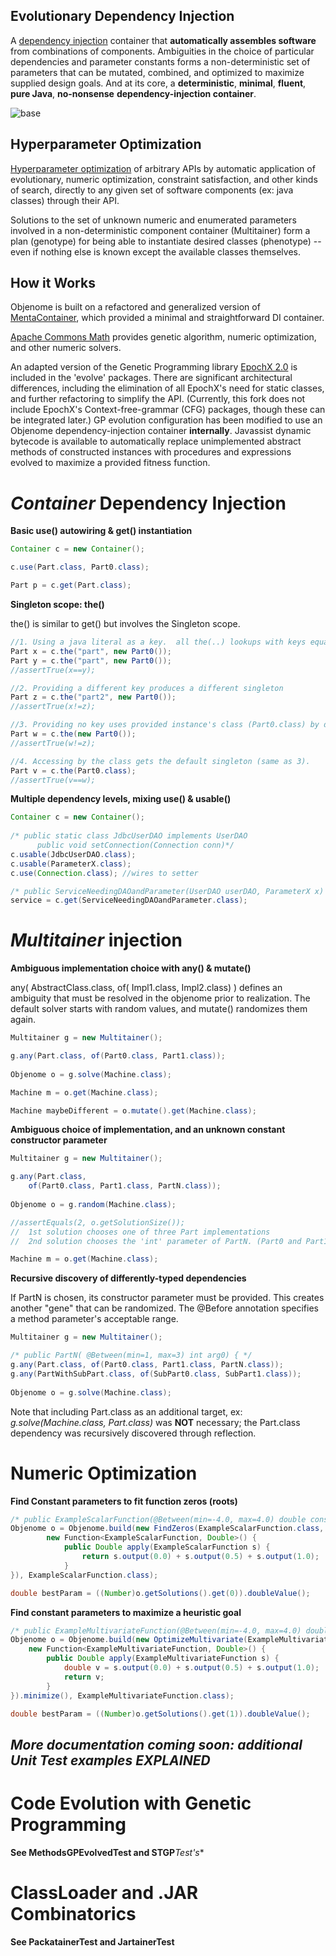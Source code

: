 Evolutionary Dependency Injection
------------------------------

A [dependency injection](https://en.wikipedia.org/wiki/Dependency_injection) container that **automatically assembles software** from combinations of components.  Ambiguities in the choice of particular dependencies and parameter constants forms a non-deterministic set of parameters that can be mutated, combined, and optimized to maximize supplied design goals.  And at its core, a **deterministic**, **minimal**, **fluent**, **pure Java**, **no-nonsense** **dependency-injection container**.


![base](https://raw.githubusercontent.com/automenta/objenome/master/objenome.jpg)


Hyperparameter Optimization
---------------------------
[Hyperparameter optimization](https://en.wikipedia.org/wiki/Hyperparameter_optimization) of arbitrary APIs by automatic application of evolutionary, numeric optimization, constraint satisfaction, and other kinds of search, directly to any given set of software components (ex: java classes) through their API.

Solutions to the set of unknown numeric and enumerated parameters involved in a non-deterministic component container (Multitainer) form a plan (genotype) for being able to instantiate desired classes (phenotype) -- even if nothing else is known except the available classes themselves.


How it Works
------------

Objenome is built on a refactored and generalized version of [MentaContainer](http://mentacontainer.soliveirajr.com/mtw/Page/Intro/en/mentacontainer-overview), which provided a minimal and straightforward DI container.

[Apache Commons Math](http://commons.apache.org/proper/commons-math/apidocs/org/apache/commons/math3/) provides genetic algorithm, numeric optimization, and other numeric solvers.

An adapted version of the Genetic Programming library [EpochX 2.0](https://github.com/tc33/) is included in the 'evolve' packages.  There are significant architectural differences, including the elimination of all EpochX's need for static classes, and further refactoring to simplify the API. (Currently, this fork does not include EpochX's Context-free-grammar (CFG) packages, though these can be integrated later.)  GP evolution configuration has been modified to use an Objenome dependency-injection container __internally__.  Javassist dynamic bytecode is available to automatically replace unimplemented abstract methods of constructed instances with procedures and expressions evolved to maximize a provided fitness function.


*Container* Dependency Injection
======================

**Basic use() autowiring & get() instantiation**

``` java
Container c = new Container();

c.use(Part.class, Part0.class);

Part p = c.get(Part.class);
```

**Singleton scope: the()**

the() is similar to get() but involves the Singleton scope.

``` java
//1. Using a java literal as a key.  all the(..) lookups with keys equal to it will return the same singleton instance
Part x = c.the("part", new Part0());
Part y = c.the("part", new Part0());
//assertTrue(x==y);

//2. Providing a different key produces a different singleton
Part z = c.the("part2", new Part0());
//assertTrue(x!=z);

//3. Providing no key uses provided instance's class (Part0.class) by default; a different singleton
Part w = c.the(new Part0());
//assertTrue(w!=z);

//4. Accessing by the class gets the default singleton (same as 3).
Part v = c.the(Part0.class);
//assertTrue(v==w);
```

**Multiple dependency levels, mixing use() & usable()**

``` java
Container c = new Container();    
    
/* public static class JdbcUserDAO implements UserDAO 
      public void setConnection(Connection conn)*/
c.usable(JdbcUserDAO.class);
c.usable(ParameterX.class);
c.use(Connection.class); //wires to setter

/* public ServiceNeedingDAOandParameter(UserDAO userDAO, ParameterX x) */
service = c.get(ServiceNeedingDAOandParameter.class);
```

*Multitainer* injection
=====

**Ambiguous implementation choice with any() & mutate()**

any( AbstractClass.class, of( Impl1.class, Impl2.class) ) defines an ambiguity that must be resolved in the objenome prior to realization.  The default solver starts with random values, and mutate() randomizes them again.

``` java
Multitainer g = new Multitainer();

g.any(Part.class, of(Part0.class, Part1.class));
                
Objenome o = g.solve(Machine.class);

Machine m = o.get(Machine.class);

Machine maybeDifferent = o.mutate().get(Machine.class); 
```

**Ambiguous choice of implementation, and an unknown constant constructor parameter**

``` java
Multitainer g = new Multitainer();

g.any(Part.class, 
    of(Part0.class, Part1.class, PartN.class));
                
Objenome o = g.random(Machine.class);

//assertEquals(2, o.getSolutionSize());
//  1st solution chooses one of three Part implementations
//  2nd solution chooses the 'int' parameter of PartN. (Part0 and Part1 take no parameters as their names suggest)

Machine m = o.get(Machine.class);
```



**Recursive discovery of differently-typed dependencies**

If PartN is chosen, its constructor parameter must be provided.  This creates another "gene" that can be randomized.  The @Before annotation specifies a method parameter's acceptable range.

``` java
Multitainer g = new Multitainer();

/* public PartN( @Between(min=1, max=3) int arg0) { */
g.any(Part.class, of(Part0.class, Part1.class, PartN.class));
g.any(PartWithSubPart.class, of(SubPart0.class, SubPart1.class));
                
Objenome o = g.solve(Machine.class);

```
Note that including Part.class as an additional target, ex: *g.solve(Machine.class, Part.class)* was **NOT** necessary; the Part.class dependency was recursively discovered through reflection.




Numeric Optimization
==================

**Find Constant parameters to fit function zeros (roots)**
``` java
/* public ExampleScalarFunction(@Between(min=-4.0, max=4.0) double constParameter) */
Objenome o = Objenome.build(new FindZeros(ExampleScalarFunction.class,
        new Function<ExampleScalarFunction, Double>() {            
            public Double apply(ExampleScalarFunction s) {                
                return s.output(0.0) + s.output(0.5) + s.output(1.0);
            }            
}), ExampleScalarFunction.class);

double bestParam = ((Number)o.getSolutions().get(0)).doubleValue();
```
        
**Find constant parameters to maximize a heuristic goal**
``` java        
/* public ExampleMultivariateFunction(@Between(min=-4.0, max=4.0) double a, boolean b)  */
Objenome o = Objenome.build(new OptimizeMultivariate(ExampleMultivariateFunction.class, 
    new Function<ExampleMultivariateFunction, Double>() {
        public Double apply(ExampleMultivariateFunction s) {      
            double v = s.output(0.0) + s.output(0.5) + s.output(1.0);
            return v;
        }    
}).minimize(), ExampleMultivariateFunction.class);

double bestParam = ((Number)o.getSolutions().get(1)).doubleValue();
```
        




***More documentation coming soon: additional Unit Test examples EXPLAINED***
-----------------------------------------------------------------




Code Evolution with Genetic Programming
=======

**See MethodsGPEvolvedTest and STGP***Test's**

ClassLoader and .JAR Combinatorics
=======

**See PackatainerTest and JartainerTest**
